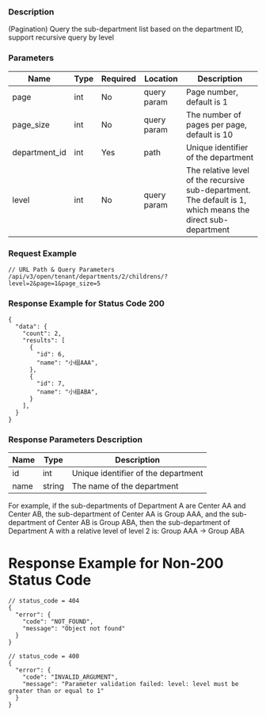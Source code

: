 ### Description

(Pagination) Query the sub-department list based on the department ID, support recursive query by level

### Parameters

| Name          | Type | Required | Location    | Description                                                                                                 |
|---------------|------|----------|-------------|-------------------------------------------------------------------------------------------------------------|
| page          | int  | No       | query param | Page number, default is 1                                                                                   |
| page_size     | int  | No       | query param | The number of pages per page, default is 10                                                                 |
| department_id | int  | Yes      | path        | Unique identifier of the department                                                                         |
| level         | int  | No       | query param | The relative level of the recursive sub-department. The default is 1, which means the direct sub-department |

### Request Example

```
// URL Path & Query Parameters
/api/v3/open/tenant/departments/2/childrens/?level=2&page=1&page_size=5
```

### Response Example for Status Code 200

```json5
{
  "data": {
    "count": 2,
    "results": [
      {
        "id": 6,
        "name": "小组AAA",
      },
      {
        "id": 7,
        "name": "小组ABA",
      }
    ],
  }
}
```

### Response Parameters Description

| Name | Type   | Description                         |
|------|--------|-------------------------------------|
| id   | int    | Unique identifier of the department |
| name | string | The name of the department          |

For example, if the sub-departments of Department A are Center AA and Center AB, the sub-department of Center AA is
Group AAA, and the sub-department of Center AB is Group ABA, then the sub-department of Department A with a relative
level of level 2 is: Group AAA -> Group ABA

# Response Example for Non-200 Status Code

```json5
// status_code = 404
{
  "error": {
    "code": "NOT_FOUND",
    "message": "Object not found"
  }
}
```

```json5
// status_code = 400
{
  "error": {
    "code": "INVALID_ARGUMENT",
    "message": "Parameter validation failed: level: level must be greater than or equal to 1"
  }
}
```
